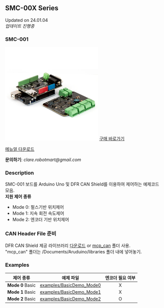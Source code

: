 ## SMC-00X Series
Updated on 24.01.04  
*업데이트 진행중*

### SMC-001
<img src="SMC001.png" height="300px">
<a href="https://www.motorbank.kr/goods/goods_list.php?cateCd=066">구매 바로가기</a>


<a href="./SMC-001_RM.pdf">메뉴얼 다운로드</a>
  
**문의하기**: *clare<k>.<k>robotmart<k>@<k>gmail<k>.<k>com<k>*

### Description
SMC-001 보드를 Arduino Uno 및 DFR CAN Shield를 이용하여 제어하는 예제코드 모음.  
**지원 제어 종류**  
* Mode 0: 펄스기반 위치제어
* Mode 1: 지속 회전 속도제어
* Mode 2: 엔코더 기반 위치제어


### CAN Header File 준비
DFR CAN Shield 제공 라이브러리 [다운로드][1] or [mcp_can][2] 폴더 사용.  
"mcp_can" 폴더는 /Documents/Aruduino/libraries 폴더 내에 넣어놓기.

[1]:https://wiki.dfrobot.com/CAN-BUS_Shield_V2__SKU__DFR0370_#More
[2]:./mcp_can

### Examples

| 제어 종류 |  예제 파일 | 엔코더 필요 여부 |
|-----------|:----------------------:|:----------------------:|
|**Mode 0** Basic| [examples/BasicDemo_Mode0](./examples/BasicDemo_Mode0) | X |
|**Mode 1** Basic| [examples/BasicDemo_Mode1](./examples/BasicDemo_Mode1) | X |
|**Mode 2** Basic| [examples/BasicDemo_Mode2](./examples/BasicDemo_Mode2) | O |





